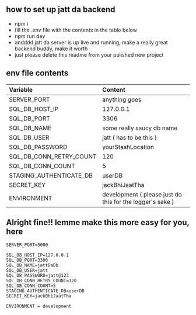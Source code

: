 ## how to set up jatt da backend

- npm i
- fill the .env file with the contents in the table below
- npm run dev
- andddd jatt da server is up live and running, make a really great backend buddy, make it worth
- just please delete this readme from your polished new project

## env file contents

| **Variable** | **Content** |
| :--- | :--- |
| SERVER_PORT | anything goes |
| SQL_DB_HOST_IP | 127.0.0.1 |
| SQL_DB_PORT | 3306 |
| SQL_DB_NAME | some really saucy db name |
| SQL_DB_USER | jatt ( has to be this ) |
| SQL_DB_PASSWORD | yourStashLocation |
| SQL_DB_CONN_RETRY_COUNT | 120 |
| SQL_DB_CONN_COUNT | 5 |
| STAGING_AUTHENTICATE_DB | userDB |
| SECRET_KEY | jackBhiJaatTha |
| ENVIRONMENT | development ( please just do this for the logger's sake ) |

## Alright fine!! lemme make this more easy for you, here

```
SERVER_PORT=5000

SQL_DB_HOST_IP=127.0.0.1
SQL_DB_PORT=3306
SQL_DB_NAME=jattDaDb
SQL_DB_USER=jatt
SQL_DB_PASSWORD=jatt@123
SQL_DB_CONN_RETRY_COUNT=120
SQL_DB_CONN_COUNT=5
STAGING_AUTHENTICATE_DB=userDB
SECRET_KEY=jackBhiJaatTha

ENVIRONMENT = development
```
